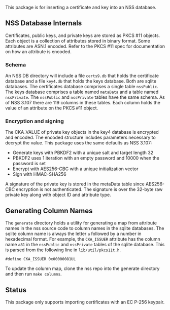 This package is for inserting a certificate and key into an NSS database.

## NSS Database Internals

Certificates, public keys, and private keys are stored as PKCS #11 objects.
Each object is a collection of attributes stored in binary format.
Some attributes are ASN.1 encoded.
Refer to the PKCS #11 spec for documentation on how an attribute is encoded.

### Schema

An NSS DB directory will include a file `certs9.db` that holds the certificate database and a file `key4.db` that holds the keys database.
Both are sqlite databases.
The certificates database comprises a single table `nssPublic`.
The keys database comprises a table named `metaData` and a table named `nssPrivate`.
The `nssPublic` and `nssPrivate` tables have the same schema.
As of NSS 3.107 there are 119 columns in these tables.
Each column holds the value of an attribute on the PKCS #11 object.

### Encryption and signing

The CKA_VALUE of private key objects in the key4 database is encrypted and encoded.
The encoded structure includes parameters necessary to decrypt the value.
This package uses the same defaults as NSS 3.107:

* Generate keys with PBKDF2 with a unique salt and target length 32
* PBKDF2 uses 1 iteration with an empty password and 10000 when the password is set
* Encrypt with AES256-CBC with a unique initialization vector
* Sign with HMAC-SHA256

A signature of the private key is stored in the metaData table since AES256-CBC encryption is not authenticated.
The signature is over the 32-byte raw private key along with object ID and attribute type.

## Generating Column Names

The `generate` directory holds a utility for generating a map from attribute names in the nss source code to column names in the sqlite databases.
The sqlite column name is always the letter `a` followed by a number in hexadecimal format.
For example, the `CKA_ISSUER` attribute has the column name `a81` in the `nssPublic` and `nssPrivate` tables of the sqlite database.
This is parsed from the following line in `lib/util/pkcs11t.h`.
```
#define CKA_ISSUER 0x00000081UL
```

To update the column map, clone the nss repo into the generate directory and then run `make columns`.

## Status

This package only supports importing certificates with an EC P-256 keypair.
